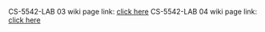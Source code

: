 CS-5542-LAB 03 wiki page link: [click here](https://github.com/liuyunl777/CS-5542-LAB/wiki/CS-5542-LAB-03-WIKI-PAGE)
CS-5542-LAB 04 wiki page link: [click here](https://github.com/liuyunl777/CS-5542-LAB/wiki/CS-5542-LAB-04-WIKI-PAGE)

